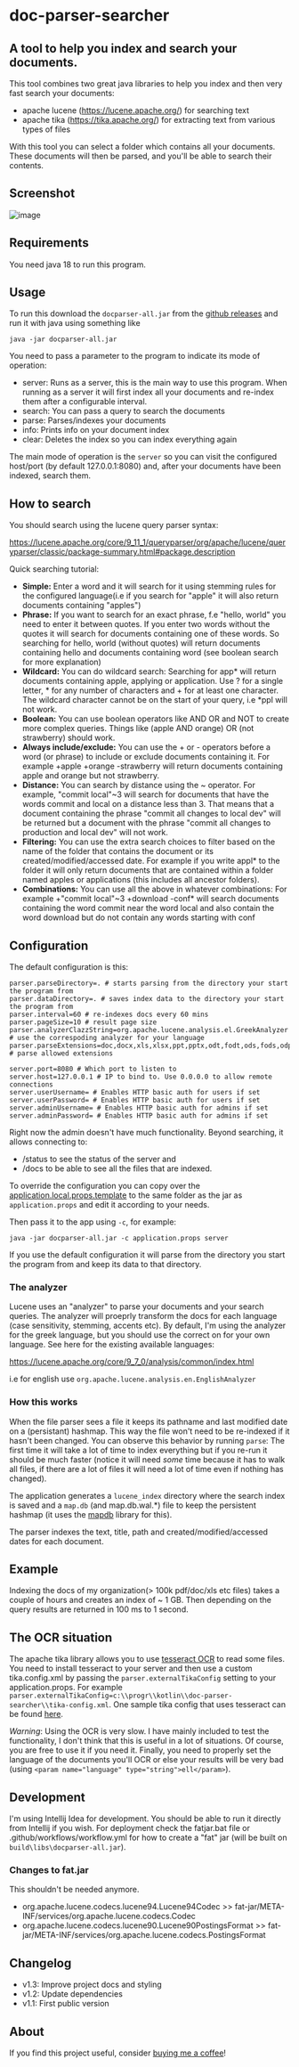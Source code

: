 # doc-parser-searcher

## A tool to help you index and search your documents.

This tool combines two great java libraries to help you index and then very fast search your documents:

* apache lucene (https://lucene.apache.org/) for searching text
* apache tika (https://tika.apache.org/) for extracting text from various types of files

With this tool you can select a folder which contains all your documents.
These documents will then be parsed, and you'll be able to search their contents. 

## Screenshot

![image](https://github.com/spapas/doc-parser-searcher/assets/3911074/c5a18c9e-3ab5-4a7a-8c93-1ad37cd26353)

## Requirements

You need java 18 to run this program.

## Usage

To run this download the `docparser-all.jar` from the 
[github releases](https://github.com/spapas/doc-parser-searcher/releases)
and run it with java using something like 

```
java -jar docparser-all.jar 
```

You need to pass a parameter to the program to indicate its mode of operation:

* server: Runs as a server, this is the main way to use this program. When running as a server it will first index all your documents and re-index them after a configurable interval.
* search: You can pass a query to search the documents
* parse: Parses/indexes your documents
* info: Prints info on your document index
* clear: Deletes the index so you can index everything again

The main mode of operation is the `server` so you can visit the configured host/port (by default 127.0.0.1:8080) and, after your documents have been indexed, search them. 

## How to search

You should search using the lucene query parser syntax:

https://lucene.apache.org/core/9_11_1/queryparser/org/apache/lucene/queryparser/classic/package-summary.html#package.description

Quick searching tutorial:
<ul>
<li><b>Simple:</b> Enter a word and it will search for it using stemming rules for the configured language(i.e if you search for "apple" it will also return documents containing "apples")</li>
<li><b>Phrase:</b> If you want to search for an exact phrase, f.e "hello, world" you need to enter it between quotes. If you enter two words without the quotes it will search for documents containing one of these words. So searching for hello, world (without quotes) will return documents containing hello and documents containing word (see boolean search for more explanation)</li>
<li><b>Wildcard:</b> You can do wildcard search: Searching for app* will return documents containing apple, applying or application. Use ? for a single letter, * for any number of characters and + for at least one character. The wildcard character cannot be on the start of your query, i.e *ppl will not work.</li>
<li><b>Boolean:</b> You can use boolean operators like AND OR and NOT to create more complex queries. Things like (apple AND orange) OR (not strawberry) should work. </li>
<li><b>Always include/exclude:</b> You can use the + or - operators before a word (or phrase) to include or exclude documents containing it. For example +apple +orange -strawberry will return documents containing apple and orange but not strawberry.</li>
<li><b>Distance:</b> You can search by distance using the ~ operator. For example, "commit local"~3 will search for documents that have the words commit and local on a distance less than 3. That means that a document containing the phrase "commit all changes to local dev" will be returned but a document with the phrase "commit all changes to production and local dev" will not work.</li>
<li><b>Filtering:</b> You can use the extra search choices to filter based on the name of the folder that contains the document or its created/modified/accessed date. For example if you write appl* to the folder it will only return documents that are contained within a folder named apples or applications (this includes all ancestor folders).</li>
<li><b>Combinations:</b> You can use all the above in whatever combinations: For example +"commit local"~3 +download -conf* will search documents containing the word commit near the word local and also contain the word download but do not contain any words starting with conf</li>
</ul>

## Configuration

The default configuration is this:

```
parser.parseDirectory=. # starts parsing from the directory your start the program from 
parser.dataDirectory=. # saves index data to the directory your start the program from
parser.interval=60 # re-indexes docs every 60 mins
parser.pageSize=10 # result page size
parser.analyzerClazzString=org.apache.lucene.analysis.el.GreekAnalyzer # use the correspoding analyzer for your language
parser.parseExtensions=doc,docx,xls,xlsx,ppt,pptx,odt,fodt,ods,fods,odp,fodp,txt,html,md,rst,rtf,pdf # parse allowed extensions 

server.port=8080 # Which port to listen to
server.host=127.0.0.1 # IP to bind to. Use 0.0.0.0 to allow remote connections 
server.userUsername= # Enables HTTP basic auth for users if set
server.userPassword= # Enables HTTP basic auth for users if set
server.adminUsername= # Enables HTTP basic auth for admins if set
server.adminPassword= # Enables HTTP basic auth for admins if set
```

Right now the admin doesn't have much functionality. Beyond
searching, it allows connecting to:

* /status to see the status of the server and 
* /docs to be able to see all the files that are indexed. 

To override the configuration you can copy over the
[application.local.props.template](https://github.com/spapas/doc-parser-searcher/blob/master/application.local.props.template)
to the same folder as the jar as `application.props` and edit it according to your needs.

Then pass it to the app using `-c`, for example:

`java -jar docparser-all.jar -c application.props server`

If you use the default configuration it will parse from the directory
you start the program from and keep its data to that directory.

### The analyzer

Lucene uses an "analyzer" to parse your documents and your search queries. The 
analyzer will proeprly transform the docs for each language (case sensitivity,
stemming, accents etc). By default, I'm using the analyzer for the greek
language, but you should use the correct on for your own language. See 
here for the existing available languages: 

https://lucene.apache.org/core/9_7_0/analysis/common/index.html

i.e for english use  `org.apache.lucene.analysis.en.EnglishAnalyzer`

### How this works

When the file parser sees a file it keeps its pathname and last modified date on a (persistant)
hashmap. This way the file won't need to be re-indexed if it hasn't been changed. You can observe this behavior
by running `parse`: The first time it will take a lot of time to index everything but if you re-run 
it should be much faster (notice it will need *some* time because it has to walk all files, if there are
a lot of files it will need a lot of time even if nothing has changed).

The application generates a `lucene_index` directory where the search 
index is saved and a `map.db` (and map.db.wal.*) file to keep the 
persistent hashmap (it uses the [mapdb](https://mapdb.org/) library for this).

The parser indexes the text, title, path and created/modified/accessed dates
for each document.

## Example

Indexing the docs of my organization(> 100k pdf/doc/xls etc files) takes a couple of hours and creates an index of ~ 1 GB. 
Then depending on the query results are returned in 100 ms to 1 second.  

## The OCR situation

The apache tika library allows you to use [tesseract OCR](https://github.com/tesseract-ocr/tesseract)
to read some files. You need to install tesseract to your server and then use a 
custom tika.config.xml by passing the `parser.externalTikaConfig` setting to 
your application.props. For example `parser.externalTikaConfig=c:\\progr\\kotlin\\doc-parser-searcher\\tika-config.xml`.
One sample tika config that uses tesseract can be found [here](https://github.com/spapas/doc-parser-searcher/blob/master/tika-config-ocr.xml).

*Warning*: Using the OCR is very slow. I have mainly included to test the functionality, I don't think that this is useful
in a lot of situations. Of course, you are free to use it if you need it. Finally, you need to properly set the language of the
documents you'll OCR or else your results will be very bad (using `<param name="language" type="string">ell</param>`).

## Development

I'm using Intellij Idea for development. You should be able to run it directly from Intellij if you wish. For deployment check the fatjar.bat file or .github/workflows/workflow.yml for how to
create a "fat" jar (will be built on `build\libs\docparser-all.jar`).

### Changes to fat.jar

This shouldn't be needed anymore.

- org.apache.lucene.codecs.lucene94.Lucene94Codec >> fat-jar/META-INF/services/org.apache.lucene.codecs.Codec
- org.apache.lucene.codecs.lucene90.Lucene90PostingsFormat >> fat-jar/META-INF/services/org.apache.lucene.codecs.PostingsFormat


## Changelog

- v1.3: Improve project docs and styling
- v1.2: Update dependencies
- v1.1: First public version
 
## About
If you find this project useful, consider
<a href="https://buymeacoffee.com/spapas">buying me a coffee</a>!